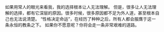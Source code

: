 如果用常人的眼光来看我，我的选择根本让人无法理解。
但是，很多让人无法理解的选择，都有它深层的原因。很多时候，很多原因都不足为外人道，甚至根本自己也无法说清楚。
“性格决定命运”，在经历了种种之后，所有人都会服膺于这一条永恒的教条之下。
如果你不愿意呢？你将会走一条非常艰难的道路。
